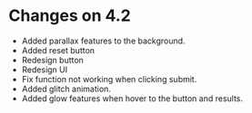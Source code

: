 
# Changes on 4.2

- Added parallax features to the background.
- Added reset button
- Redesign button
- Redesign UI
- Fix function not working when clicking submit.
- Added glitch animation.
- Added glow features when hover to the button and results.



